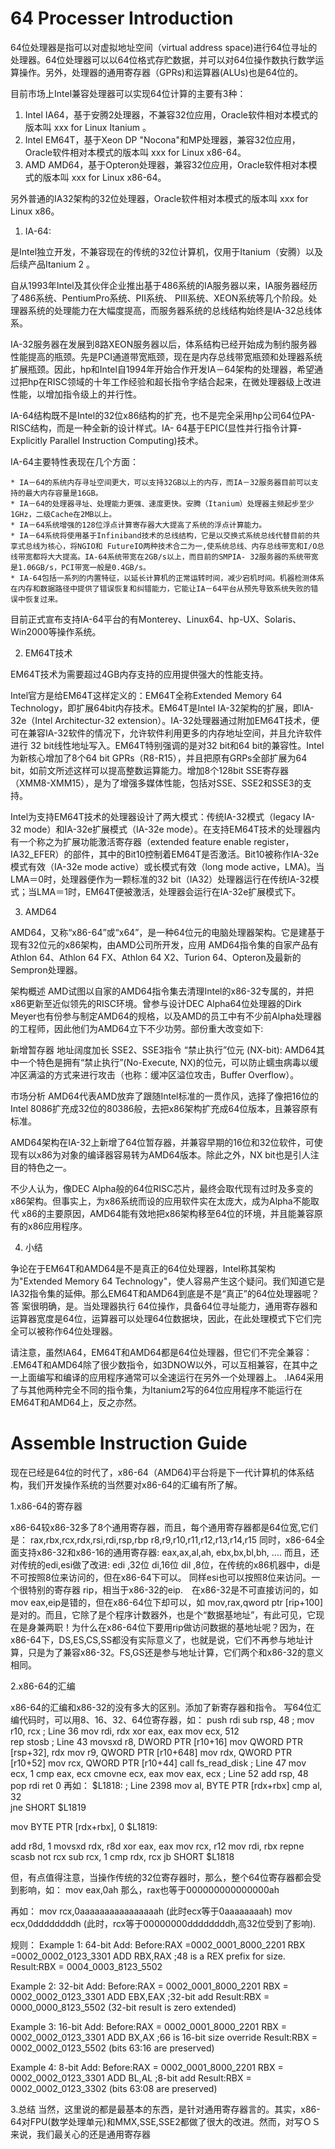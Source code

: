 # 64 Processer Introduction

64位处理器是指可以对虚拟地址空间（virtual address space)进行64位寻址的处理器。64位处理器可以以64位格式存贮数据，并可以对64位操作数执行数学运算操作。另外，处理器的通用寄存器（GPRs)和运算器(ALUs)也是64位的。

目前市场上Intel兼容处理器可以实现64位计算的主要有3种：

1. Intel IA64，基于安腾2处理器，不兼容32位应用，Oracle软件相对本模式的版本叫 xxx for Linux Itanium 。
2. Intel EM64T，基于Xeon DP "Nocona"和MP处理器，兼容32位应用，Oracle软件相对本模式的版本叫 xxx for Linux x86-64。
3. AMD AMD64，基于Opteron处理器，兼容32位应用，Oracle软件相对本模式的版本叫 xxx for Linux x86-64。

另外普通的IA32架构的32位处理器，Oracle软件相对本模式的版本叫 xxx for Linux x86。

1) IA-64:

是Intel独立开发，不兼容现在的传统的32位计算机，仅用于Itanium（安腾）以及后续产品Itanium 2 。

自从1993年Intel及其伙伴企业推出基于486系统的IA服务器以来，IA服务器经历了486系统、PentiumPro系统、PII系统、 PIII系统、XEON系统等几个阶段。处理器系统的处理能力在大幅度提高，而服务器系统的总线结构始终是IA-32总线体系。

IA-32服务器在发展到8路XEON服务器以后，体系结构已经开始成为制约服务器性能提高的瓶颈。先是PCI通道带宽瓶颈，现在是内存总线带宽瓶颈和处理器系统扩展瓶颈。因此，hp和Intel自1994年开始合作开发IA－64架构的处理器，希望通过把hp在RISC领域的十年工作经验和超长指令字结合起来，在微处理器级上改进性能，以增加指令级上的并行性。

IA-64结构既不是Intel的32位x86结构的扩充，也不是完全采用hp公司64位PA-RISC结构，而是一种全新的设计样式。IA- 64基于EPIC(显性并行指令计算-Explicitly Parallel Instruction Computing)技术。

IA-64主要特性表现在几个方面：

    * IA－64的系统内存寻址空间更大，可以支持32GB以上的内存，而IA－32服务器目前可以支持的最大内存容量是16GB。
    * IA－64的处理器寻址、处理能力更强、速度更快。安腾（Itanium）处理器主频起步至少1GHz，二级Cache在2MB以上。
    * IA－64系统增强的128位浮点计算寄存器大大提高了系统的浮点计算能力。
    * IA－64系统将使用基于Infiniband技术的总线结构，它是以交换式系统总线代替目前的共享式总线为核心，将NGIO和 FutureIO两种技术合二为一,使系统总线、内存总线带宽和I/O总线带宽都将大大提高。IA-64系统带宽在2GB/s以上，而目前的SMPIA- 32服务器的系统带宽是1.06GB/s，PCI带宽一般是0.4GB/s。
    * IA-64包括一系列的内置特征，以延长计算机的正常运转时间，减少宕机时间。机器检测体系在内存和数据路径中提供了错误恢复和纠错能力，它能让IA－64平台从预先导致系统失败的错误中恢复过来。

目前正式宣布支持IA-64平台的有Monterey、Linux64、hp-UX、Solaris、Win2000等操作系统。

2) EM64T技术

EM64T技术为需要超过4GB内存支持的应用提供强大的性能支持。

Intel官方是给EM64T这样定义的：EM64T全称Extended Memory 64 Technology，即扩展64bit内存技术。EM64T是Intel IA-32架构的扩展，即IA-32e（Intel Architectur-32 extension）。IA-32处理器通过附加EM64T技术，便可在兼容IA-32软件的情况下，允许软件利用更多的内存地址空间，并且允许软件进行 32 bit线性地址写入。EM64T特别强调的是对32 bit和64 bit的兼容性。Intel为新核心增加了8个64 bit GPRs（R8-R15），并且把原有GRPs全部扩展为64 bit，如前文所述这样可以提高整数运算能力。增加8个128bit SSE寄存器（XMM8-XMM15），是为了增强多媒体性能，包括对SSE、SSE2和SSE3的支持。

Intel为支持EM64T技术的处理器设计了两大模式：传统IA-32模式（legacy IA-32 mode）和IA-32e扩展模式（IA-32e mode）。在支持EM64T技术的处理器内有一个称之为扩展功能激活寄存器（extended feature enable register，IA32_EFER）的部件，其中的Bit10控制着EM64T是否激活。Bit10被称作IA-32e模式有效（IA-32e mode active）或长模式有效（long mode active，LMA)。当LMA＝0时，处理器便作为一颗标准的32 bit（IA32）处理器运行在传统IA-32模式；当LMA＝1时，EM64T便被激活，处理器会运行在IA-32e扩展模式下。

3) AMD64

AMD64，又称“x86-64”或“x64”，是一种64位元的电脑处理器架构。它是建基于现有32位元的x86架构，由AMD公司所开发，应用 AMD64指令集的自家产品有Athlon 64、Athlon 64 FX、Athlon 64 X2、Turion 64、Opteron及最新的Sempron处理器。

架构概述 AMD试图以自家的AMD64指令集去清理Intel的x86-32专属的，并把x86更新至近似领先的RISC环境。曾参与设计DEC Alpha64位处理器的Dirk Meyer也有份参与制定AMD64的规格，以及AMD的员工中有不少前Alpha处理器的工程师，因此他们为AMD64立下不少功劳。部份重大改变如下:

新增暂存器 地址阔度加长 SSE2、SSE3指令 “禁止执行”位元 (NX-bit): AMD64其中一个特色是拥有“禁止执行”(No-Execute, NX)的位元，可以防止蠕虫病毒以缓冲区满溢的方式来进行攻击（也称：缓冲区溢位攻击，Buffer Overflow）。

市场分析 AMD64代表AMD放弃了跟随Intel标准的一贯作风，选择了像把16位的Intel 8086扩充成32位的80386般，去把x86架构扩充成64位版本，且兼容原有标准。

AMD64架构在IA-32上新增了64位暂存器，并兼容早期的16位和32位软件，可使现有以x86为对象的编译器容易转为AMD64版本。除此之外，NX bit也是引人注目的特色之一。

不少人认为，像DEC Alpha般的64位RISC芯片，最终会取代现有过时及多变的x86架构。但事实上，为x86系统而设的应用软件实在太庞大，成为Alpha不能取代 x86的主要原因，AMD64能有效地把x86架构移至64位的环境，并且能兼容原有的x86应用程序。

4) 小结

争论在于EM64T和AMD64是不是真正的64位处理器，Intel称其架构为"Extended Memory 64 Technology"，使人容易产生这个疑问。我们知道它是IA32指令集的延伸。那么EM64T和AMD64到底是不是“真正”的64位处理器呢？答 案很明确，是。当处理器执行 64位操作，具备64位寻址能力，通用寄存器和运算器宽度是64位，运算器可以处理64位数据块，因此，在此处理模式下它们完全可以被称作64位处理器。

请注意，虽然IA64，EM64T和AMD64都是64位处理器，但它们不完全兼容：
.EM64T和AMD64除了很少数指令，如3DNOW以外，可以互相兼容，在其中之一上面编写和编译的应用程序通常可以全速运行在另外一个处理器上。
.IA64采用了与其他两种完全不同的指令集，为Itanium2写的64位应用程序不能运行在EM64T和AMD64上，反之亦然。


# Assemble Instruction Guide
现在已经是64位的时代了，x86-64（AMD64)平台将是下一代计算机的体系结构，我们开发操作系统的当然要对x86-64的汇编有所了解。

1.x86-64的寄存器

x86-64较x86-32多了8个通用寄存器，而且，每个通用寄存器都是64位宽,它们是：
rax,rbx,rcx,rdx,rsi,rdi,rsp,rbp
r8,r9,r10,r11,r12,r13,r14,r15
同时，x86-64全面支持x86-32和x86-16的通用寄存器:
eax,ax,al,ah,
ebx,bx,bl,bh,
....
而且，还对传统的edi,esi做了改进:
edi ,32位
di,16位
dil ,8位，在传统的x86机器中，di是不可按照8位来访问的，但在x86-64下可以。
同样esi也可以按照8位来访问。一个很特别的寄存器 rip，相当于x86-32的eip.　在x86-32是不可直接访问的，如mov eax,eip是错的，但在x86-64位下却可以，如 mov,rax,qword ptr [rip+100]是对的。而且，它除了是个程序计数器外，也是个“数据基地址”，有此可见，它现在是身兼两职！为什么在x86-64位下要用rip做访问数据的基地址呢？因为，在x86-64下，DS,ES,CS,SS都没有实际意义了，也就是说，它们不再参与地址计算，只是为了兼容x86-32。FS,GS还是参与地址计算，它们两个和x86-32的意义相同。



2.x86-64的汇编

x86-64的汇编和x86-32的没有多大的区别。添加了新寄存器和指令。
写64位汇编代码时，可以用8、16、32、64位寄存器，如：
  push   rdi
  sub   rsp, 48               ;
  mov   r10, rcx
; Line 36
  mov   rdi, rdx
  xor   eax, eax
  mov   ecx, 512            
  rep stosb
; Line 43
  movsxd   r8, DWORD PTR [r10+16]
  mov   QWORD PTR [rsp+32], rdx
  mov   r9, QWORD PTR [r10+648]
  mov   rdx, QWORD PTR [r10+52]
  mov   rcx, QWORD PTR [r10+44]
  call   fs_read_disk
; Line 47
  mov   ecx, 1
  cmp   eax, ecx
  cmovne   ecx, eax
  mov   eax, ecx
; Line 52
  add   rsp, 48              
  pop   rdi
  ret   0
再如：
$L1818:
; Line 2398
  mov   al, BYTE PTR [rdx+rbx]
  cmp   al, 32              
  jne   SHORT $L1819

  mov   BYTE PTR [rdx+rbx], 0
$L1819:

  add   r8d, 1
  movsxd   rdx, r8d
  xor   eax, eax
  mov   rcx, r12
  mov   rdi, rbx
  repne scasb
  not   rcx
  sub   rcx, 1
  cmp   rdx, rcx
  jb   SHORT $L1818

但，有点值得注意，当操作传统的32位寄存器时，那么，整个64位寄存器都会受到影响，如：
mov eax,0ah
那么，rax也等于000000000000000ah

再如：
mov rcx,0aaaaaaaaaaaaaaaah
(此时ecx等于0aaaaaaaah)
mov ecx,0ddddddddh
(此时，rcx等于00000000ddddddddh,高32位受到了影响).

规则：
Example 1: 64-bit Add:
Before:RAX =0002_0001_8000_2201
RBX =0002_0002_0123_3301
ADD RBX,RAX ;48 is a REX prefix for size.
Result:RBX = 0004_0003_8123_5502

Example 2: 32-bit Add:
Before:RAX = 0002_0001_8000_2201
RBX = 0002_0002_0123_3301
ADD EBX,EAX ;32-bit add
Result:RBX = 0000_0000_8123_5502
(32-bit result is zero extended)

Example 3: 16-bit Add:
Before:RAX = 0002_0001_8000_2201
RBX = 0002_0002_0123_3301
ADD BX,AX ;66 is 16-bit size override
Result:RBX = 0002_0002_0123_5502
(bits 63:16 are preserved)

Example 4: 8-bit Add:
Before:RAX = 0002_0001_8000_2201
RBX = 0002_0002_0123_3301
ADD BL,AL ;8-bit add
Result:RBX = 0002_0002_0123_3302
(bits 63:08 are preserved)

3.总结
当然，这里说的都是最基本的东西，是针对通用寄存器言的。其实，x86-64对FPU(数学处理单元)和MMX,SSE,SSE2都做了很大的改进。然而，对写ＯＳ来说，我们最关心的还是通用寄存器